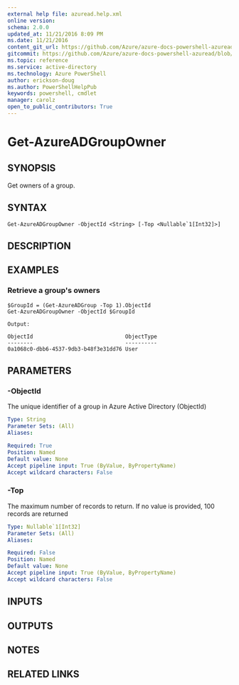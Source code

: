 ```yaml
---
external help file: azuread.help.xml
online version: 
schema: 2.0.0
updated_at: 11/21/2016 8:09 PM
ms.date: 11/21/2016
content_git_url: https://github.com/Azure/azure-docs-powershell-azuread/blob/master/Azure%20AD%20Cmdlets/AzureAD/v2/Get-AzureADGroupOwner.md
gitcommit: https://github.com/Azure/azure-docs-powershell-azuread/blob/e79870303c4a5b18f88c61a5fe206bd45af8c480/Azure%20AD%20Cmdlets/AzureAD/v2/Get-AzureADGroupOwner.md
ms.topic: reference
ms.service: active-directory
ms.technology: Azure PowerShell
author: erickson-doug
ms.author: PowerShellHelpPub
keywords: powershell, cmdlet
manager: carolz
open_to_public_contributors: True
---
```


# Get-AzureADGroupOwner

## SYNOPSIS
Get owners of a group.

## SYNTAX

```
Get-AzureADGroupOwner -ObjectId <String> [-Top <Nullable`1[Int32]>]
```

## DESCRIPTION

## EXAMPLES

### Retrieve a group's owners
```
$GroupId = (Get-AzureADGroup -Top 1).ObjectId
Get-AzureADGroupOwner -ObjectId $GroupId

Output:

ObjectId                             ObjectType
--------                             ----------
0a1068c0-dbb6-4537-9db3-b48f3e31dd76 User
```

## PARAMETERS

### -ObjectId
The unique identifier of a group in Azure Active Directory (ObjectId)

```yaml
Type: String
Parameter Sets: (All)
Aliases: 

Required: True
Position: Named
Default value: None
Accept pipeline input: True (ByValue, ByPropertyName)
Accept wildcard characters: False
```

### -Top
The maximum number of records to return.
If no value is provided, 100 records are returned

```yaml
Type: Nullable`1[Int32]
Parameter Sets: (All)
Aliases: 

Required: False
Position: Named
Default value: None
Accept pipeline input: True (ByValue, ByPropertyName)
Accept wildcard characters: False
```

## INPUTS

## OUTPUTS

## NOTES

## RELATED LINKS

